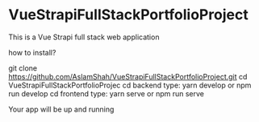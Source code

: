 # VueStrapiFullStackPortfolioProject
This is a Vue Strapi full stack web application


how to install?

git clone https://github.com/AslamShah/VueStrapiFullStackPortfolioProject.git
cd VueStrapiFullStackPortfolioProjec
cd backend 
type: yarn develop or npm run develop
cd frontend 
type: yarn serve or npm run serve 

Your app will be up and running 
